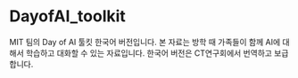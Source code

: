 # DayofAI_toolkit
MIT 팀의 Day of AI 툴킷 한국어 버전입니다.
본 자료는 방학 때 가족들이 함께 AI에 대해서 학습하고 대화할 수 있는 자료입니다.
한국어 버전은 CT연구회에서 번역하고 보급합니다.

